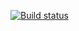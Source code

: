 [![Build status](https://ci.appveyor.com/api/projects/status/eu3ww3u3tu67hpee?svg=true)](https://ci.appveyor.com/project/SashaQA32/cardorder)